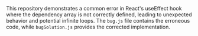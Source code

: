 This repository demonstrates a common error in React's useEffect hook where the dependency array is not correctly defined, leading to unexpected behavior and potential infinite loops. The `bug.js` file contains the erroneous code, while `bugSolution.js` provides the corrected implementation.
